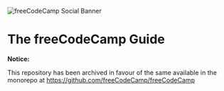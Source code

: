 ![freeCodeCamp Social Banner](https://s3.amazonaws.com/freecodecamp/wide-social-banner.png)

# The freeCodeCamp Guide

**Notice:**

This repository has been archived in favour of the same available in the monorepo at <https://github.com/freeCodeCamp/freeCodeCamp>
